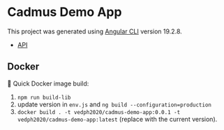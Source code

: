 # Cadmus Demo App

This project was generated using [Angular CLI](https://github.com/angular/angular-cli) version 19.2.8.

- [API](https://github.com/vedph/cadmus-demo-api)

## Docker

🐋 Quick Docker image build:

1. `npm run build-lib`
2. update version in `env.js` and `ng build --configuration=production`
3. `docker build . -t vedph2020/cadmus-demo-app:0.0.1 -t vedph2020/cadmus-demo-app:latest` (replace with the current version).
